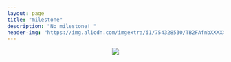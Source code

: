 ```yaml
---
layout: page
title: "milestone"
description: "No milestone! "
header-img: "https://img.alicdn.com/imgextra/i1/754328530/TB2FAfnbXXXXXcqXpXXXXXXXXXX-754328530.jpg"
---
```



<center>
    <p><img src="https://img.alicdn.com/imgextra/i3/754328530/TB2ksl3jFXXXXX1XXXXXXXXXXXX_!!754328530.png" align="center"></p>
</center>
